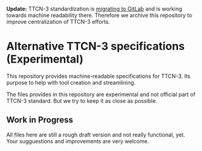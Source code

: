 **Update:** TTCN-3 standardization is [migrating to GitLab](https://labs.etsi.org/rep/mts/ttcn3/standard) and is working towards machine readability there. Therefore we archive this repository to improve centralization of TTCN-3 efforts.

# Alternative TTCN-3 specifications (Experimental)

This repository provides machine-readable specifications for TTCN-3. Its
purpose to help with tool creation and streamlining.

The files provides in this repository are experimental and not official part of
TTCN-3 standard. But we try to keep it as close as possible.


## Work in Progress

All files here are still a rough draft version and not really functional, yet. Your
sugguestions and improvements are very welcome.
